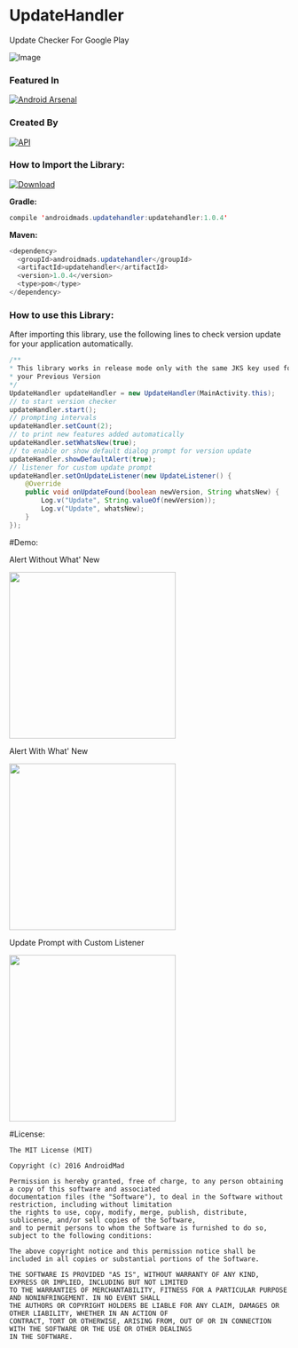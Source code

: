 # UpdateHandler
Update Checker For Google Play

![Image](https://2.bp.blogspot.com/-vzFWGn1sjwU/V1UJktHJqlI/AAAAAAAAAGA/Vv7kRuyf4IgVW_VNlcCmHJCWDhOYK29fwCLcB/s1024/post_upadate.png)

### Featured In
[![Android Arsenal](https://img.shields.io/badge/Android%20Arsenal-UpdateHandler-green.svg?style=true)](https://android-arsenal.com/details/1/3777)

### Created By
[![API](https://img.shields.io/badge/AndroidMads-AJTS-brightgreen.svg?style=flat)](https://androidmads.blogspot.in/2016/06/automatic-update-checker-for-android.html)

### How to Import the Library:
[![Download](https://api.bintray.com/packages/androidmads/maven/androidmads.updatehandler/images/download.svg?version=1.0.3)](https://bintray.com/androidmads/maven/androidmads.updatehandler/1.0.3/link)

<b>Gradle:</b>
```java
compile 'androidmads.updatehandler:updatehandler:1.0.4'
```

<b>Maven:</b>
```java
<dependency>
  <groupId>androidmads.updatehandler</groupId>
  <artifactId>updatehandler</artifactId>
  <version>1.0.4</version>
  <type>pom</type>
</dependency>
```
### How to use this Library:

After importing this library, use the following lines to check version update for your application automatically.
```java
/** 
* This library works in release mode only with the same JKS key used for 
* your Previous Version
*/
UpdateHandler updateHandler = new UpdateHandler(MainActivity.this);
// to start version checker
updateHandler.start();
// prompting intervals
updateHandler.setCount(2);
// to print new features added automatically
updateHandler.setWhatsNew(true);
// to enable or show default dialog prompt for version update
updateHandler.showDefaultAlert(true);
// listener for custom update prompt
updateHandler.setOnUpdateListener(new UpdateListener() {
    @Override
    public void onUpdateFound(boolean newVersion, String whatsNew) {
        Log.v("Update", String.valueOf(newVersion));
        Log.v("Update", whatsNew);
    }
});
```
#Demo:
<p>Alert Without What' New</p>
<img src = "https://github.com/androidmads/UpdateHandler/blob/master/w_o_whatsnew.png?raw=true" width = "300">
<p>Alert With What' New</p>
<img src = "https://github.com/androidmads/UpdateHandler/blob/master/w_whatsnew.png?raw=true" width = "300">
<p>Update Prompt with Custom Listener</p>
<img src = "https://github.com/androidmads/UpdateHandler/blob/master/w_custom_listener.png?raw=true" width = "300">

#License:
<pre><code>The MIT License (MIT)

Copyright (c) 2016 AndroidMad

Permission is hereby granted, free of charge, to any person obtaining a copy of this software and associated 
documentation files (the "Software"), to deal in the Software without restriction, including without limitation 
the rights to use, copy, modify, merge, publish, distribute, sublicense, and/or sell copies of the Software, 
and to permit persons to whom the Software is furnished to do so, subject to the following conditions:

The above copyright notice and this permission notice shall be included in all copies or substantial portions of the Software.

THE SOFTWARE IS PROVIDED "AS IS", WITHOUT WARRANTY OF ANY KIND, EXPRESS OR IMPLIED, INCLUDING BUT NOT LIMITED 
TO THE WARRANTIES OF MERCHANTABILITY, FITNESS FOR A PARTICULAR PURPOSE AND NONINFRINGEMENT. IN NO EVENT SHALL 
THE AUTHORS OR COPYRIGHT HOLDERS BE LIABLE FOR ANY CLAIM, DAMAGES OR OTHER LIABILITY, WHETHER IN AN ACTION OF 
CONTRACT, TORT OR OTHERWISE, ARISING FROM, OUT OF OR IN CONNECTION WITH THE SOFTWARE OR THE USE OR OTHER DEALINGS 
IN THE SOFTWARE.</code></pre>
